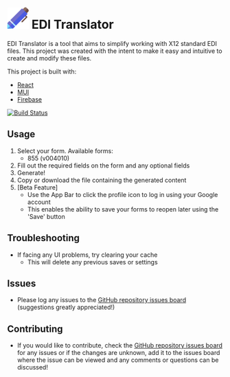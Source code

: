 # <a href="https://trandrew1023.github.io/edi-translator/" style="text-decoration: none"><img alt="EDI Translator" src="public/pen.png" width="50" /> EDI Translator</a>

EDI Translator is a tool that aims to simplify working with X12 standard EDI files. This project was created with the intent to make it easy and intuitive to create and modify these files.

This project is built with:

- [React](https://reactjs.org/docs/create-a-new-react-app.html)
- [MUI](https://mui.com/)
- [Firebase](https://firebase.google.com/)

[![Build Status](https://github.com/trandrew1023/edi-translator/actions/workflows/build-and-deploy.yml/badge.svg)](https://github.com/trandrew1023/edi-translator/actions/workflows/build-and-deploy.yml)

## Usage

1. Select your form. Available forms:
   - 855 (v004010)
2. Fill out the required fields on the form and any optional fields
3. Generate!
4. Copy or download the file containing the generated content
5. \[Beta Feature\]
   - Use the App Bar to click the profile icon to log in using your Google account
   - This enables the ability to save your forms to reopen later using the 'Save' button

## Troubleshooting

- If facing any UI problems, try clearing your cache
  - This will delete any previous saves or settings

## Issues

- Please log any issues to the [GitHub repository issues board](https://github.com/trandrew1023/edi-translator/issues) (suggestions greatly appreciated!)

## Contributing

- If you would like to contribute, check the [GitHub repository issues board](https://github.com/trandrew1023/edi-translator/issues) for any issues or if the changes are unknown, add it to the issues board where the issue can be viewed and any comments or questions can be discussed!
